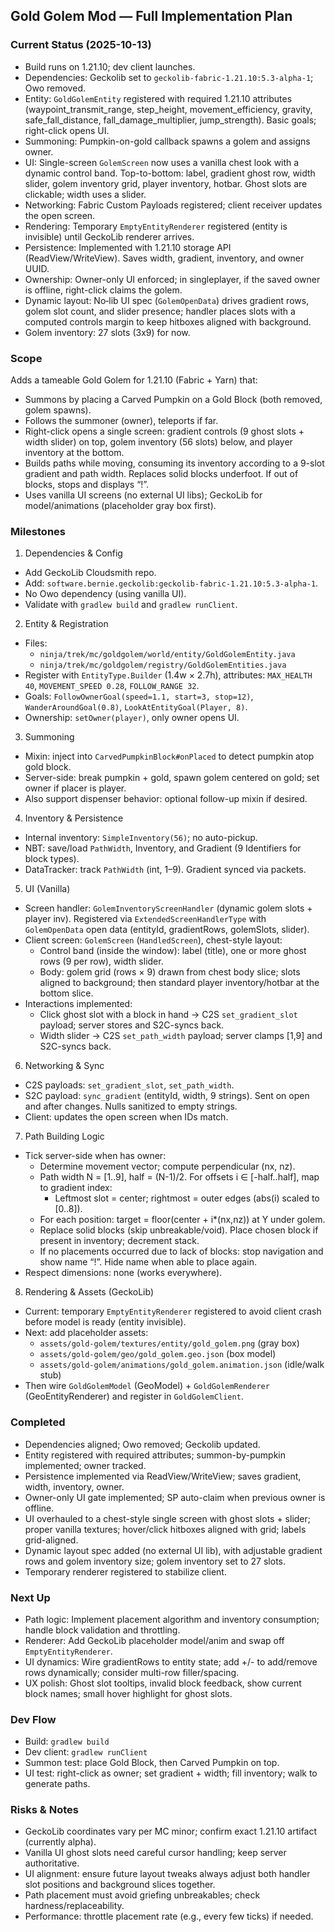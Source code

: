 ## Gold Golem Mod — Full Implementation Plan

### Current Status (2025-10-13)
- Build runs on 1.21.10; dev client launches.
- Dependencies: Geckolib set to `geckolib-fabric-1.21.10:5.3-alpha-1`; Owo removed.
- Entity: `GoldGolemEntity` registered with required 1.21.10 attributes (waypoint_transmit_range, step_height, movement_efficiency, gravity, safe_fall_distance, fall_damage_multiplier, jump_strength). Basic goals; right-click opens UI.
- Summoning: Pumpkin-on-gold callback spawns a golem and assigns owner.
- UI: Single-screen `GolemScreen` now uses a vanilla chest look with a dynamic control band. Top-to-bottom: label, gradient ghost row, width slider, golem inventory grid, player inventory, hotbar. Ghost slots are clickable; width uses a slider.
- Networking: Fabric Custom Payloads registered; client receiver updates the open screen.
- Rendering: Temporary `EmptyEntityRenderer` registered (entity is invisible) until GeckoLib renderer arrives.
- Persistence: Implemented with 1.21.10 storage API (ReadView/WriteView). Saves width, gradient, inventory, and owner UUID.
- Ownership: Owner-only UI enforced; in singleplayer, if the saved owner is offline, right-click claims the golem.
- Dynamic layout: No‑lib UI spec (`GolemOpenData`) drives gradient rows, golem slot count, and slider presence; handler places slots with a computed controls margin to keep hitboxes aligned with background.
- Golem inventory: 27 slots (3x9) for now.

### Scope
Adds a tameable Gold Golem for 1.21.10 (Fabric + Yarn) that:
- Summons by placing a Carved Pumpkin on a Gold Block (both removed, golem spawns).
- Follows the summoner (owner), teleports if far.
- Right-click opens a single screen: gradient controls (9 ghost slots + width slider) on top, golem inventory (56 slots) below, and player inventory at the bottom.
- Builds paths while moving, consuming its inventory according to a 9-slot gradient and path width. Replaces solid blocks underfoot. If out of blocks, stops and displays “!”.
- Uses vanilla UI screens (no external UI libs); GeckoLib for model/animations (placeholder gray box first).

### Milestones
1) Dependencies & Config
- Add GeckoLib Cloudsmith repo.
- Add: `software.bernie.geckolib:geckolib-fabric-1.21.10:5.3-alpha-1`.
- No Owo dependency (using vanilla UI).
- Validate with `gradlew build` and `gradlew runClient`.

2) Entity & Registration
- Files:
  - `ninja/trek/mc/goldgolem/world/entity/GoldGolemEntity.java`
  - `ninja/trek/mc/goldgolem/registry/GoldGolemEntities.java`
- Register with `EntityType.Builder` (1.4w × 2.7h), attributes: `MAX_HEALTH 40`, `MOVEMENT_SPEED 0.28`, `FOLLOW_RANGE 32`.
- Goals: `FollowOwnerGoal(speed=1.1, start=3, stop=12)`, `WanderAroundGoal(0.8)`, `LookAtEntityGoal(Player, 8)`.
- Ownership: `setOwner(player)`, only owner opens UI.

3) Summoning
- Mixin: inject into `CarvedPumpkinBlock#onPlaced` to detect pumpkin atop gold block.
- Server-side: break pumpkin + gold, spawn golem centered on gold; set owner if placer is player.
- Also support dispenser behavior: optional follow-up mixin if desired.

4) Inventory & Persistence
- Internal inventory: `SimpleInventory(56)`; no auto-pickup.
- NBT: save/load `PathWidth`, Inventory, and Gradient (9 Identifiers for block types).
- DataTracker: track `PathWidth` (int, 1–9). Gradient synced via packets.

5) UI (Vanilla)
- Screen handler: `GolemInventoryScreenHandler` (dynamic golem slots + player inv). Registered via `ExtendedScreenHandlerType` with `GolemOpenData` open data (entityId, gradientRows, golemSlots, slider).
- Client screen: `GolemScreen` (`HandledScreen`), chest-style layout:
  - Control band (inside the window): label (title), one or more ghost rows (9 per row), width slider.
  - Body: golem grid (rows × 9) drawn from chest body slice; slots aligned to background; then standard player inventory/hotbar at the bottom slice.
- Interactions implemented:
  - Click ghost slot with a block in hand -> C2S `set_gradient_slot` payload; server stores and S2C-syncs back.
  - Width slider -> C2S `set_path_width` payload; server clamps [1,9] and S2C-syncs back.

6) Networking & Sync
- C2S payloads: `set_gradient_slot`, `set_path_width`.
- S2C payload: `sync_gradient` (entityId, width, 9 strings). Sent on open and after changes. Nulls sanitized to empty strings.
- Client: updates the open screen when IDs match.

7) Path Building Logic
- Tick server-side when has owner:
  - Determine movement vector; compute perpendicular (nx, nz).
  - Path width N = [1..9], half = (N-1)/2. For offsets i ∈ [-half..half], map to gradient index:
    - Leftmost slot = center; rightmost = outer edges (abs(i) scaled to [0..8]).
  - For each position: target = floor(center + i*(nx,nz)) at Y under golem.
  - Replace solid blocks (skip unbreakable/void). Place chosen block if present in inventory; decrement stack.
  - If no placements occurred due to lack of blocks: stop navigation and show name “!”. Hide name when able to place again.
- Respect dimensions: none (works everywhere).

8) Rendering & Assets (GeckoLib)
- Current: temporary `EmptyEntityRenderer` registered to avoid client crash before model is ready (entity invisible).
- Next: add placeholder assets:
  - `assets/gold-golem/textures/entity/gold_golem.png` (gray box)
  - `assets/gold-golem/geo/gold_golem.geo.json` (box model)
  - `assets/gold-golem/animations/gold_golem.animation.json` (idle/walk stub)
- Then wire `GoldGolemModel` (GeoModel) + `GoldGolemRenderer` (GeoEntityRenderer) and register in `GoldGolemClient`.

### Completed
- Dependencies aligned; Owo removed; Geckolib updated.
- Entity registered with required attributes; summon-by-pumpkin implemented; owner tracked.
- Persistence implemented via ReadView/WriteView; saves gradient, width, inventory, owner.
- Owner-only UI gate implemented; SP auto-claim when previous owner is offline.
- UI overhauled to a chest-style single screen with ghost slots + slider; proper vanilla textures; hover/click hitboxes aligned with grid; labels grid-aligned.
- Dynamic layout spec added (no external UI lib), with adjustable gradient rows and golem inventory size; golem inventory set to 27 slots.
- Temporary renderer registered to stabilize client.

### Next Up
- Path logic: Implement placement algorithm and inventory consumption; handle block validation and throttling.
- Renderer: Add GeckoLib placeholder model/anim and swap off `EmptyEntityRenderer`.
- UI dynamics: Wire gradientRows to entity state; add +/- to add/remove rows dynamically; consider multi-row filler/spacing.
- UX polish: Ghost slot tooltips, invalid block feedback, show current block names; small hover highlight for ghost slots.

### Dev Flow
- Build: `gradlew build`
- Dev client: `gradlew runClient`
- Summon test: place Gold Block, then Carved Pumpkin on top.
- UI test: right-click as owner; set gradient + width; fill inventory; walk to generate paths.

### Risks & Notes
- GeckoLib coordinates vary per MC minor; confirm exact 1.21.10 artifact (currently alpha).
- Vanilla UI ghost slots need careful cursor handling; keep server authoritative.
- UI alignment: ensure future layout tweaks always adjust both handler slot positions and background slices together.
- Path placement must avoid griefing unbreakables; check hardness/replaceability.
- Performance: throttle placement rate (e.g., every few ticks) if needed.
